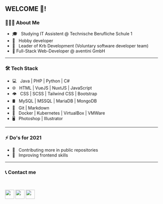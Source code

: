 <h2>WELCOME 👋!</h2>

<h3> 👨🏻‍💻 About Me </h3>

- 🎓 &nbsp; Studying IT Assistent @ Technische Berufliche Schule 1
- 💼 &nbsp; Hobby developer
- 👥 &nbsp; Leader of Krb Development (Voluntary software developer team)
- 👔 Full-Stack Web-Developer @ aventini GmbH

------

<h3>🛠 Tech Stack</h3>

- 💻 &nbsp; Java | PHP | Python | C#
- 🌐 &nbsp; HTML | VueJS | NuxtJS | JavaScript
- 👁️ &nbsp; CSS | SCSS | Tailwind CSS | Bootstrap
- 🛢 &nbsp; MySQL | MSSQL | MariaDB | MongoDB
- 🔧 &nbsp; Git | Markdown
- 🐳 &nbsp; Docker | Kubernetes | VirtualBox | VMWare
- 🖥 &nbsp; Photoshop | Illustrator

------

<h3>⚡ Do's for 2021</h3>

- 📢 &nbsp; Contributing more in public repositories
- 📱 &nbsp; Improving frontend skills

------

<h3>📞 Contact me</h3>
<br>

<a href="https://twitter.com/jan_krb"><img src="https://twemoji.twitter.com/content/dam/twemoji-twitter/Twitter_Social_Icon_Circle_Color.png.twimg.2560.png" width="30" height="30" /></a>
<a href="https://instagram.com/jan.krb"><img src="https://image.flaticon.com/icons/png/512/174/174855.png" width="30" height="30" /></a>
<a href="https://www.linkedin.com/in/jan-ruhfus-4003a51ba/"><img src="https://www.gl-it.ch/Portals/0/EasyDNNnews/151/img-174857.png" width="30" height="30" /></a>
